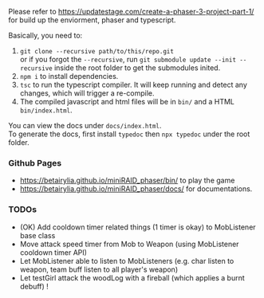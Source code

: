 Please refer to https://updatestage.com/create-a-phaser-3-project-part-1/ for build up the enviorment, phaser and typescript.  

Basically, you need to:  
1. `git clone --recursive path/to/this/repo.git`  
or if you forgot the `--recursive`, run `git submodule update --init --recursive` inside the root folder to get the submodules inited.  
2. `npm i` to install dependencies.  
3. `tsc` to run the typescript compiler. It will keep running and detect any changes, which will trigger a re-compile.  
4. The compiled javascript and html files will be in `bin/` and a HTML `bin/index.html`.  

You can view the docs under `docs/index.html`.  
To generate the docs, first install `typedoc` then `npx typedoc` under the root folder.  

### Github Pages

* https://betairylia.github.io/miniRAID_phaser/bin/ to play the game
* https://betairylia.github.io/miniRAID_phaser/docs/ for documentations.

### TODOs

* (OK) Add cooldown timer related things (1 timer is okay) to MobListener base class
* Move attack speed timer from Mob to Weapon (using MobListener cooldown timer API)
* Let MobListener able to listen to MobListeners (e.g. char listen to weapon, team buff listen to all player's weapon)
* Let testGirl attack the woodLog with a fireball (which applies a burnt debuff) !
